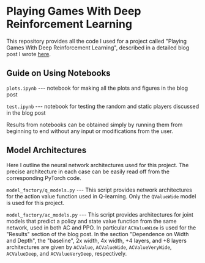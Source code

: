 # Playing Games With Deep Reinforcement Learning

This repository provides all the code I used for a project called "Playing Games With Deep Reinforcement Learning", described in a detailed blog post I wrote [here](https://ytbai.net/2020/08/26/playing-games-with-deep-reinforcement-learning/).

## Guide on Using Notebooks

```plots.ipynb``` --- notebook for making all the plots and figures in the blog post

```test.ipynb``` --- notebook for testing the random and static players discussed in the blog post

Results from notebooks can be obtained simply by running them from beginning to end without any input or modifications from the user.

## Model Architectures

Here I outline the neural network architectures used for this project. The precise architecture in each case can be easily read off from the corresponding PyTorch code.

```model_factory/q_models.py``` --- This script provides network architectures for the action value function used in Q-learning. Only the ```QValueWide``` model is used for this project.

```model_factory/ac_models.py``` --- This script provides architectures for joint models that predict a policy and state value function from the same network, used in both AC and PPO. In particular ```ACValueWide``` is used for the "Results" section of the blog post. In the section "Dependence on Width and Depth", the "baseline", 2x width, 4x width, +4 layers, and +8 layers architectures are given by ```ACValue```, ```ACValueWide```, ```ACValueVeryWide```, ```ACValueDeep```, and ```ACValueVeryDeep```, respectively.
